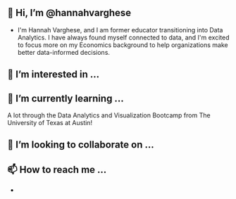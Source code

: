 ## 👋 Hi, I’m @hannahvarghese

- I'm Hannah Varghese, and I am former educator transitioning into Data Analytics. I have always found myself connected to data, and I'm excited to focus more on my Economics background to help organizations make better data-informed decisions.   

## 👀 I’m interested in ... 

## 🌱 I’m currently learning ... 
A lot through the Data Analytics and Visualization Bootcamp from The University of Texas at Austin!

## 💞️ I’m looking to collaborate on ... 

## 📫 How to reach me ...
  *
<!---
hannahvarghese/hannahvarghese is a ✨ special ✨ repository because its `README.md` (this file) appears on your GitHub profile.
You can click the Preview link to take a look at your changes.
--->
